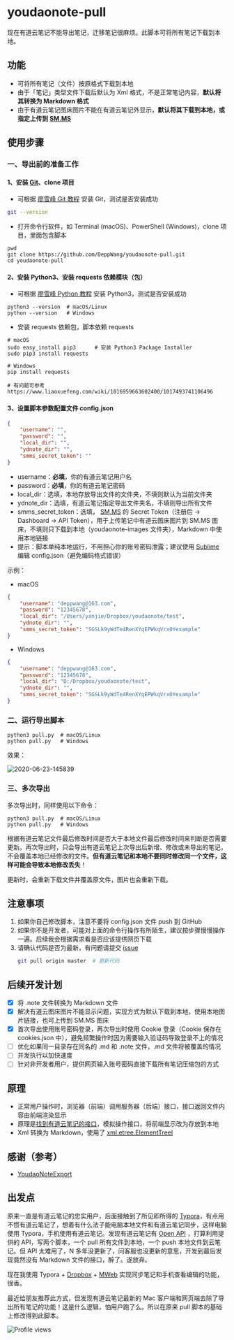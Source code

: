# youdaonote-pull

<!--Becauce basically only Chinese users use "Youdao Note", so this project only provides Chinese README.md-->

现在有道云笔记不能导出笔记，迁移笔记很麻烦。此脚本可将所有笔记下载到本地。

## 功能

<!--Feature-->

- 可将所有笔记（文件）按原格式下载到本地
- 由于「笔记」类型文件下载后默认为 Xml 格式，不是正常笔记内容，**默认将其转换为 Markdown 格式**
- 由于有道云笔记图床图片不能在有道云笔记外显示，**默认将其下载到本地，或指定上传到 [SM.MS](https://sm.ms)**

## 使用步骤

<!--用法 Usage-->

<!--针对普通用户-->

### 一、导出前的准备工作

#### 1、安装  [Git](https://git-scm.com/downloads)、clone 项目

- 可根据 [廖雪峰 Git 教程](https://www.liaoxuefeng.com/wiki/896043488029600/896067074338496) 安装 Git，测试是否安装成功

```sh
git --version
```

- 打开命令行软件，如 Terminal (macOS)、PowerShell (Windows)，clone 项目，里面包含脚本

```shell
pwd
git clone https://github.com/DeppWang/youdaonote-pull.git
cd youdaonote-pull
```

#### 2、安装 Python3、安装 requests 依赖模块（包）

- 可根据 [廖雪峰 Python 教程](https://www.liaoxuefeng.com/wiki/1016959663602400/1016959856222624) 安装 Python3，测试是否安装成功

```shell
python3 --version  # macOS/Linux
python --version   # Windows
```

- 安装 requests 依赖包，脚本依赖 requests

```shell
# macOS
sudo easy_install pip3      # 安装 Python3 Package Installer
sudo pip3 install requests 
```
```shell
# Windows
pip install requests  

# 有问题可参考 https://www.liaoxuefeng.com/wiki/1016959663602400/1017493741106496
```
#### 3、设置脚本参数配置文件 config.json

```json
{
    "username": "",
    "password": "",
    "local_dir": "",
    "ydnote_dir": "",
    "smms_secret_token": ""
}
```

* username：**必填**，你的有道云笔记用户名
* password：**必填**，你的有道云笔记密码
* local_dir：选填，本地存放导出文件的文件夹，不填则默认为当前文件夹
* ydnote_dir：选填，有道云笔记指定导出文件夹名，不填则导出所有文件
* smms_secret_token：选填， [SM.MS](https://sm.ms) 的 Secret Token（注册后 -> Dashboard -> API Token），用于上传笔记中有道云图床图片到 SM.MS 图床，不填则只下载到本地（youdaonote-images 文件夹），Markdown 中使用本地链接
* 提示：脚本单纯本地运行，不用担心你的账号密码泄露；建议使用 [Sublime](https://www.sublimetext.com/3) 编辑 config.json（避免编码格式错误）

示例：

- macOS

```json
{
    "username": "deppwang@163.com",
    "password": "12345678",
    "local_dir": "/Users/yanjie/Dropbox/youdaonote/test",
    "ydnote_dir": "",
    "smms_secret_token": "SGSLk9yWdTe4RenXYqEPWkqVrx0Yexample"
}
```

- Windows

```json
{
    "username": "deppwang@163.com",
    "password": "12345678",
    "local_dir": "D:/Dropbox/youdaonote/test",
    "ydnote_dir": "",
    "smms_secret_token": "SGSLk9yWdTe4RenXYqEPWkqVrx0Yexample"
}
```

###  二、运行导出脚本

```shell
python3 pull.py  # macOS/Linux
python pull.py   # Windows
```

效果：

![2020-06-23-145839](https://deppwang.oss-cn-beijing.aliyuncs.com/blog/2020-08-04-073242.png)

### 三、多次导出

多次导出时，同样使用以下命令：

```shell
python3 pull.py  # macOS/Linux
python pull.py   # Windows
```

根据有道云笔记文件最后修改时间是否大于本地文件最后修改时间来判断是否需要更新。再次导出时，只会导出有道云笔记上次导出后新增、修改或未导出的笔记，不会覆盖本地已经修改的文件。**但有道云笔记和本地不要同时修改同一个文件，这样可能会导致本地修改丢失**！

更新时，会重新下载文件并覆盖原文件，图片也会重新下载。

<!--只会导出本地不存在，或更新时间大于本地的文件-->

## 注意事项

<!--Tips 使用提示-->

1. 如果你自己修改脚本，注意不要将 config.json 文件 push 到 GitHub
2. 如果你不是开发者，可能对上面的命令行操作有所陌生，建议按步骤慢慢操作一遍。后续我会根据需求看是否应该提供网页下载
3. 请确认代码是否为最新，有问题请提交 [issue](https://github.com/DeppWang/youdaonote-pull/issues)
   ```bash
   git pull origin master  # 更新代码
   ```

<!--在 CentOS 环境下，由于命令行环境不能直接显示中文，所以会出现 UnicodeEncodeError-->

## 后续开发计划

<!--TODO-->

- [x] 将 .note 文件转换为 Markdown 文件
- [x] 解决有道云图床图片不能显示问题，实现方式为默认下载到本地，使用本地图片链接，也可上传到 SM.MS 图床
- [x] 首次导出使用账号密码登录，再次导出时使用 Cookie 登录（Cookie 保存在 cookies.json 中），避免频繁操作时因为需要输入验证码导致登录不上的情况
- [ ] 优化如果同一目录存在同名的 .md 和 .note 文件，.md 文件将被覆盖的情况
- [ ] 并发执行以加快速度
- [ ] 针对非开发者用户，提供网页输入账号密码直接下载所有笔记压缩包的方式

## 原理

<!--Principle-->

- 正常用户操作时，浏览器（前端）调用服务器（后端）接口，接口返回文件内容由前端渲染显示
- 原理是[找到有道云笔记的接口](https://depp.wang/2020/06/11/how-to-find-the-api-of-a-website-eg-note-youdao-com)，模拟操作接口，将前端显示改为存放到本地
- Xml 转换为 Markdown，使用了 [xml.etree.ElementTreeI](http://docs.python.org/3.7/library/xml.etree.elementtree.html)

## 感谢（参考）

<!--Thanks-->

- [YoudaoNoteExport](https://github.com/wesley2012/YoudaoNoteExport)

## 出发点

<!--Starting Point-->

原来一直是有道云笔记的忠实用户，后面接触到了所见即所得的 [Typora](https://typora.io/)，有点用不惯有道云笔记了，想着有什么法子能电脑本地文件和有道云笔记同步，这样电脑使用 Typora，手机使用有道云笔记。发现有道云笔记有 [Open API](http://note.youdao.com/open/developguide.html) ，打算利用提供的 API，写两个脚本，一个 pull 所有文件到本地，一个 push 本地文件到云笔记。但 API 太难用了，N 多年没更新了，问客服也没更新的意思，开发到最后发现竟然没有 Markdown 文件的接口，醉了。遂放弃。

现在我使用 Typora + [Dropbox](https://www.dropbox.com/) + [MWeb](https://www.mweb.im/) 实现同步笔记和手机查看编辑的功能，很香。

最近给朋友推荐此方式，但发现有道云笔记最新的 Mac 客户端和网页端去除了导出所有笔记的功能！这是什么逻辑，怕用户跑了么。所以在原来 pull 脚本的基础上修改得到此脚本。

![Profile views](https://gpvc.arturio.dev/youdaonote-pull)